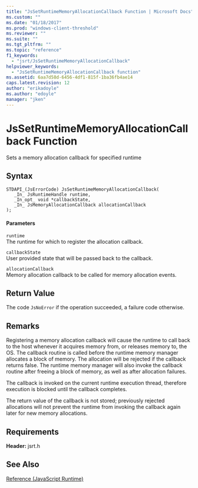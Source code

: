 ```yaml
---
title: "JsSetRuntimeMemoryAllocationCallback Function | Microsoft Docs"
ms.custom: ""
ms.date: "01/18/2017"
ms.prod: "windows-client-threshold"
ms.reviewer: ""
ms.suite: ""
ms.tgt_pltfrm: ""
ms.topic: "reference"
f1_keywords: 
  - "jsrt/JsSetRuntimeMemoryAllocationCallback"
helpviewer_keywords: 
  - "JsSetRuntimeMemoryAllocationCallback function"
ms.assetid: 6aa7d58d-6456-4df1-815f-1ba36fb4ae14
caps.latest.revision: 12
author: "erikadoyle"
ms.author: "edoyle"
manager: "jken"
---
```

# JsSetRuntimeMemoryAllocationCallback Function
Sets a memory allocation callback for specified runtime  
  
## Syntax  
  
```  
STDAPI_(JsErrorCode) JsSetRuntimeMemoryAllocationCallback(  
   _In_ JsRuntimeHandle runtime,  
   _In_opt_ void *callbackState,  
   _In_ JsMemoryAllocationCallback allocationCallback  
);  
```  
  
#### Parameters  
 `runtime`  
 The runtime for which to register the allocation callback.  
  
 `callbackState`  
 User provided state that will be passed back to the callback.  
  
 `allocationCallback`  
 Memory allocation callback to be called for memory allocation events.  
  
## Return Value  
 The code `JsNoError` if the operation succeeded, a failure code otherwise.  
  
## Remarks  
 Registering a memory allocation callback will cause the runtime to call back to the host whenever it acquires memory from, or releases memory to, the OS. The callback routine is called before the runtime memory manager allocates a block of memory. The allocation will be rejected if the callback returns false. The runtime memory manager will also invoke the callback routine after freeing a block of memory, as well as after allocation failures.  
  
 The callback is invoked on the current runtime execution thread, therefore execution is blocked until the callback completes.  
  
 The return value of the callback is not stored; previously rejected allocations will not prevent the runtime from invoking the callback again later for new memory allocations.  
  
## Requirements  
 **Header:** jsrt.h  
  
## See Also  
 [Reference (JavaScript Runtime)](../chakra-hosting/reference-javascript-runtime.md)